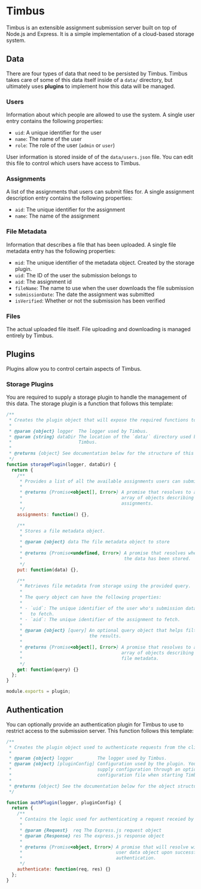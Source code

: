 # Timbus

Timbus is an extensible assignment submission server built on top of Node.js and Express. It is a simple implementation of a cloud-based storage system.

## Data

There are four types of data that need to be persisted by Timbus. Timbus takes care of some of this data itself inside of a `data/` directory, but ultimately uses **plugins** to implement how this data will be managed.

### Users

Information about which people are allowed to use the system. A single user entry contains the following properties:

- `uid`: A unique identifier for the user
- `name`: The name of the user
- `role`: The role of the user (`admin` or `user`)

User information is stored inside of of the `data/users.json` file. You can edit this file to control which users have access to Timbus.

### Assignments

A list of the assignments that users can submit files for. A single assignment description entry contains the following properties:

- `aid`: The unique identifier for the assignment
- `name`: The name of the assignment

### File Metadata

Information that describes a file that has been uploaded. A single file metadata entry has the following properties:

- `mid`: The unique identifier of the metadata object. Created by the storage plugin.
- `uid`: The ID of the user the submission belongs to
- `aid`: The assignment id
- `fileName`: The name to use when the user downloads the file submission
- `submissionDate`: The date the assignment was submitted
- `isVerified`: Whether or not the submission has been verified

### Files

The actual uploaded file itself. File uploading and downloading is managed entirely by Timbus.

## Plugins

Plugins allow you to control certain aspects of Timbus.

### Storage Plugins

You are required to supply a storage plugin to handle the management of this data. The storage plugin is a function that follows this template:

```js
/**
 * Creates the plugin object that will expose the required functions to Timbus.
 *
 * @param {object} logger  The logger used by Timbus.
 * @param {string} dataDir The location of the `data/` directory used by
 *                         Timbus.
 *
 * @returns {object} See documentation below for the structure of this object.
 */
function storagePlugin(logger, dataDir) {
  return {
    /**
     * Provides a list of all the available assignments users can submit.
     *
     * @returns {Promise<object[], Error>} A promise that resolves to an
     *                                     array of objects describing the
     *                                     assignments.
     */
    assignments: function() {},

    /**
     * Stores a file metadata object.
     *
     * @param {object} data The file metadata object to store
     *
     * @returns {Promise<undefined, Error>} A promise that resolves when
     *                                      the data has been stored.
     */
    put: function(data) {},

    /**
     * Retrieves file metadata from storage using the provided query.
     *
     * The query object can have the following properties:
     *
     * - `uid`: The unique identifier of the user who's submission data
     *   to fetch.
     * - `aid`: The unique identifier of the assignment to fetch.
     *
     * @param {object} [query] An optional query object that helps filter
     *                         the results.
     *
     * @returns {Promise<object[], Error>} A promise that resolves to an
     *                                     array of objects describing the
     *                                     file metadata.
     */
    get: function(query) {}
  };
}

module.exports = plugin;
```

## Authentication

You can optionally provide an authentication plugin for Timbus to use to restrict access to the submission server. This function follows this template:

```js
/**
 * Creates the plugin object used to authenticate requests from the client.
 *
 * @param {object} logger         The logger used by Timbus.
 * @param {object} [pluginConfig] Configuration used by the plugin. You can
 *                                supply configuration through an optional
 *                                configuration file when starting Timbus.
 *
 * @returns {object} See the documentation below for the object structure.
 */

function authPlugin(logger, pluginConfig) {
  return {
    /**
     * Contains the logic used for authenticating a request receied by Timbus.
     *
     * @param {Request}  req The Express.js request object
     * @param {Response} res The express.js response object
     *
     * @returns {Promise<object, Error>} A promise that will resolve with the
     *                                   user data object upon successful
     *                                   authentication.
     */
    authenticate: function(req, res) {}
  };
}
```
